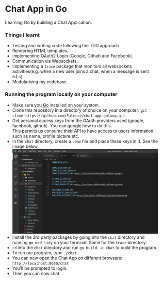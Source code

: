 # Chat App in Go
Learning Go by building a Chat Application.

### Things I learnt
- Testing and writing code following the TDD approach
- Rendering HTML templates.
- Implementing OAuth2 Login (Google, Github and Facebook).
- Communication via Websockets.
- Implementing a `trace` package that monitors all websockets activities(e.g. when a new user joins a chat, when a message is sent e.t.c)
- Modularising my codebase.

### Running the program locally on your computer
- Make sure you [Go](https://go.dev/doc/install) installed on your system.
- Clone this repository in a directory of choice on your computer: `git clone https://github.com/Falence/chat-app-golang.git`
- Get personal access keys from the OAuth providers used (google, facebook, github). You can google how to do this.<br>
This permits us consume their API to have access to users information such as name, profile picture etc.<br>
- In the `chat` directory, create a `.env` file and place these keys in it. See the image below.<br>
![keys](keys.png)
- Install the 3rd party packages by going into the `chat` directory and running `go mod tidy` on your terminal. Same for the `trace` directory.
- `cd` into the `chat` directory and run `go build -o chat` to build the program.
- To run our program, type `./chat`.
- You can now open the Chat App on different browsers: `http://localhost:8080/chat`
- You'll be prompted to login.
- Then you can now chat.

